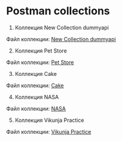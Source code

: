 # Postman collections

1. Коллекция New Collection dummyapi

Файл коллекции: [New Collection dummyapi](<New Collection dummyapi.postman_collection.json>)

2. Коллекция Pet Store 

Файл коллекции: [Pet Store](<Pet Store.postman_collection.json>)

3. Коллекция Cake

Файл коллекции: [Cake](Cake.postman_collection.json)

4. Коллекция NASA

Файл коллекции: [NASA](NASA.postman_collection.json)

5. Коллекция Vikunja Practice

Файл коллекции: [Vikunja Practice](<Vikunja Practice.postman_collection.json>)
